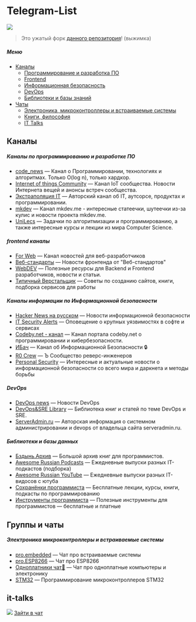 # Telegram-List
![](https://habrastorage.org/webt/sb/au/mf/sbaumf0jdwod5ysu8oqfgmar-_0.png)

> Это ужатый форк [данного репозитория](https://github.com/goq/telegram-list)! (выжимка)

##### Меню

* [Каналы](#Каналы)
  * [Программирование и разработка ПО](#Каналы-по-программированию-и-разработке-ПО)
  * [Frontend](#frontend-каналы)
  * [Информационная безопасность](#Каналы-информации-по-Информационной-безопасности)
  * [DevOps](#DevOps)
  * [Библиотеки и базы знаний](#Библиотеки-и-базы-данных)
* [Чаты](#Группы-и-чаты)
  * [Электроника, микроконтроллеры и встраиваемые системы](#Электроника-микроконтроллеры-и-встраиваемые-системы)
  * [Книги, философия](#Книги-философия)
  * [IT Talks](#it-talks)

## Каналы

##### Каналы по программированию и разработке ПО
* [code_news](https://t.me/code_news) — Канал о Программировании, технологиях и алгоритмах. Только O(log n), только хардкор.
* [Internet of things Community](https://t.me/IoT_community) — Канал IoT сообщества. Новости Интернета вещей и анонсы встреч сообщества.
* [Экстраполяция IT](https://t.me/itextrapolation) — Авторский канал об IT, аутсорсе, продуктах и программировании.
* [mkdev](https://t.me/mkdev_me) — Канал mkdev.me - интересные статеечки, шутеечки из-за кулис и новости проекта mkdev.me.
* [UniLecs](https://t.me/unilecs) —  Задачки по алгоритмизации и программированию, а также интересные курсы и лекции из мира Computer Science.

##### frontend каналы
* [For Web](https://t.me/forwebdev) — Канал новостей для веб-разработчиков
* [Веб-стандарты](https://t.me/webstandards_ru) — Новости фронтенда от "Веб-стандартов"
*  [WebDEV](https://t.me/webb_dev) — Полезные ресурсы для Backend и Frontend разработчиков, новости и статьи.
* [Типичный Верстальщик](https://t.me/tpverstak) — Советы по созданию сайтов, книги, подборка сервисов для работы

##### Каналы информации по Информационной безопасности
* [Hacker News на русском](https://t.me/HNews) — Новости информационной безопасности
* [IT Security Alerts](https://t.me/itsecalert) — Оповещение о крупных уязвимостях в софте и сервисах
* [Codeby.net - канал](https://t.me/webware) — Канал портала codeby.net о программировании и кибербезопасности.
* [ИБач](https://t.me/ibach) — Канал об Информационной Безопасности 🔒
* [R0 Crew](https://t.me/R0_Crew) — Ъ Сообщество реверс-инженеров
* [Personal Security](https://t.me/psecteam) — Интересные и актуальные новости о информационной безопасности со всего мира и даркнета и методы борьбы 

##### DevOps
* [DevOps news](https://t.me/devops_news) — Новости DevOps
* [DevOps&SRE Library](https://t.me/devopslibrary) — Библиотека книг и статей по теме DevOps и SRE.
* [ServerAdmin.ru](https://t.me/srv_admin) — Авторская информация о системном администрировании и devops от владельца сайта serveradmin.ru.

##### Библиотеки и базы данных
* [Бздынь.Архив](https://t.me/bzd_channel) — Большой архив книг для программистов.
* [Awesome Russian Podcasts](https://t.me/awesome_russian_podcasts) — Ежедневные выпуски разных IT-подкастов (подборка)
* [Awesome Russian YouTube](https://t.me/awesome_russian_youtube) — Ежедневные выпуски разных IT-видосов с ютуба
* [Сохранёнки программиста](https://t.me/prog_stuff) — Бесплатные лекции, курсы, книги, подкасты по программированию
* [Инструменты программиста](https://t.me/prog_tools) — Полезные инструменты для программистов — бесплатные и платные

## Группы и чаты
##### Электроника микроконтроллеры и встраиваемые системы
* [pro.embedded](https://t.me/proembedded) — Чат про встраиваемые системы
* [pro.ESP8266](https://t.me/pro_esp8266) — Чат про ESP8266
* [Одноплатники чат👬](https://t.me/PROARM) — Чат про одноплатные компьютеры и электронику
* [STM32](https://t.me/stm32programming) — Программирование микроконтроллеров STM32

## it-talks
![](https://habrastorage.org/webt/lk/5v/o3/lk5vo3dfe2x_alu-87f68jmtmhk.png)
[Зайти в чат](https://t.me/it_talks)


